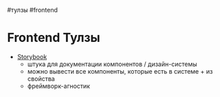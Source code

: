 #тулзы #frontend

# Frontend Тулзы

- [Storybook](https://storybook.js.org/) 
	- штука для документации компонентов / дизайн-системы
	- можно вывести все компоненты, которые есть в системе + из свойства
	- фреймворк-агностик